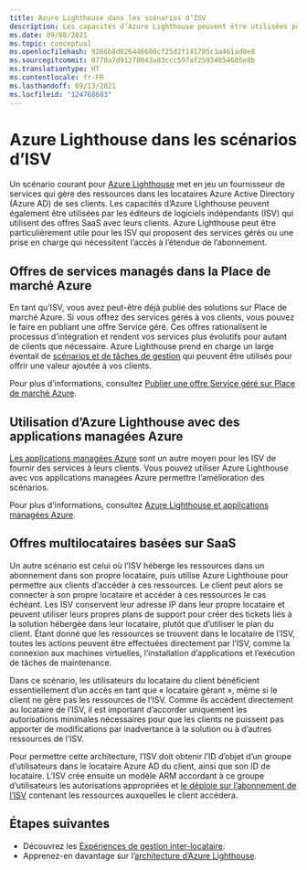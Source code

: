```yaml
---
title: Azure Lighthouse dans les scénarios d’ISV
description: Les capacités d’Azure Lighthouse peuvent être utilisées par les éditeurs de logiciels indépendants pour une plus grande flexibilité dans les offres aux clients.
ms.date: 09/08/2021
ms.topic: conceptual
ms.openlocfilehash: 9266b8d026446600cf25d2f141785c3a461ad0e8
ms.sourcegitcommit: 0770a7d91278043a83ccc597af25934854605e8b
ms.translationtype: HT
ms.contentlocale: fr-FR
ms.lasthandoff: 09/13/2021
ms.locfileid: "124768683"
---
```

# <a name="azure-lighthouse-in-isv-scenarios"></a>Azure Lighthouse dans les scénarios d’ISV

Un scénario courant pour [Azure Lighthouse](../overview.md) met en jeu un fournisseur de services qui gère des ressources dans les locataires Azure Active Directory (Azure AD) de ses clients. Les capacités d’Azure Lighthouse peuvent également être utilisées par les éditeurs de logiciels indépendants (ISV) qui utilisent des offres SaaS avec leurs clients. Azure Lighthouse peut être particulièrement utile pour les ISV qui proposent des services gérés ou une prise en charge qui nécessitent l’accès à l’étendue de l’abonnement.

## <a name="managed-service-offers-in-azure-marketplace"></a>Offres de services managés dans la Place de marché Azure

En tant qu’ISV, vous avez peut-être déjà publié des solutions sur Place de marché Azure. Si vous offrez des services gérés à vos clients, vous pouvez le faire en publiant une offre Service géré. Ces offres rationalisent le processus d’intégration et rendent vos services plus évolutifs pour autant de clients que nécessaire. Azure Lighthouse prend en charge un large éventail de [scénarios et de tâches de gestion](cross-tenant-management-experience.md#enhanced-services-and-scenarios) qui peuvent être utilisés pour offrir une valeur ajoutée à vos clients.

Pour plus d’informations, consultez [Publier une offre Service géré sur Place de marché Azure](../how-to/publish-managed-services-offers.md).

## <a name="using-azure-lighthouse-with-azure-managed-applications"></a>Utilisation d’Azure Lighthouse avec des applications managées Azure

[Les applications managées Azure](../../azure-resource-manager/managed-applications/overview.md) sont un autre moyen pour les ISV de fournir des services à leurs clients. Vous pouvez utiliser Azure Lighthouse avec vos applications managées Azure permettre l’amélioration des scénarios.

Pour plus d’informations, consultez [Azure Lighthouse et applications managées Azure](managed-applications.md).

## <a name="saas-based-multi-tenant-offerings"></a>Offres multilocataires basées sur SaaS

Un autre scénario est celui où l’ISV héberge les ressources dans un abonnement dans son propre locataire, puis utilise Azure Lighthouse pour permettre aux clients d’accéder à ces ressources. Le client peut alors se connecter à son propre locataire et accéder à ces ressources le cas échéant. Les ISV conservent leur adresse IP dans leur propre locataire et peuvent utiliser leurs propres plans de support pour créer des tickets liés à la solution hébergée dans leur locataire, plutôt que d’utiliser le plan du client. Étant donné que les ressources se trouvent dans le locataire de l’ISV, toutes les actions peuvent être effectuées directement par l’ISV, comme la connexion aux machines virtuelles, l’installation d’applications et l’exécution de tâches de maintenance.

Dans ce scénario, les utilisateurs du locataire du client bénéficient essentiellement d’un accès en tant que « locataire gérant », même si le client ne gère pas les ressources de l’ISV. Comme ils accèdent directement au locataire de l’ISV, il est important d’accorder uniquement les autorisations minimales nécessaires pour que les clients ne puissent pas apporter de modifications par inadvertance à la solution ou à d’autres ressources de l’ISV.

Pour permettre cette architecture, l’ISV doit obtenir l’ID d’objet d’un groupe d’utilisateurs dans le locataire Azure AD du client, ainsi que son ID de locataire. L’ISV crée ensuite un modèle ARM accordant à ce groupe d’utilisateurs les autorisations appropriées et [le déploie sur l’abonnement de l’ISV](../how-to/onboard-customer.md) contenant les ressources auxquelles le client accédera.

## <a name="next-steps"></a>Étapes suivantes

- Découvrez les [Expériences de gestion inter-locataire](cross-tenant-management-experience.md).
- Apprenez-en davantage sur l’[architecture d’Azure Lighthouse](architecture.md).
